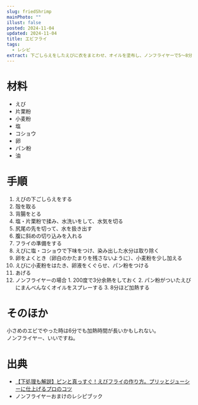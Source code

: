 ```yaml
---
slug: friedShrimp
mainPhoto: ""
illust: false
posted: 2024-11-04
updated: 2024-11-04
title: エビフライ
tags:
  - レシピ
extract: 下ごしらえをしたえびに衣をまとわせ、オイルを塗布し、ノンフライヤーで5〜8分加熱する。
---
```

# 材料

- えび
- 片栗粉
- 小麦粉
- 塩
- コショウ
- 卵
- パン粉
- 油


# 手順

1. えびの下ごしらえをする
  1. 殻を取る
  2. 背腸をとる
  3. 塩・片栗粉で揉み、水洗いをして、水気を切る
  4. 尻尾の先を切って、水を扱き出す
  5. 腹に斜めの切り込みを入れる
2. フライの準備をする
  1. えびに塩・コショウで下味をつけ、染み出した水分は取り除く
  2. 卵をよくとき（卵白のかたまりを残さないように）、小麦粉を少し加える
  3. えびに小麦粉をはたき、卵液をくぐらせ、パン粉をつける
3. あげる
  1. ノンフライヤーの場合
    1. 200度で3分余熱をしておく
    2. パン粉がついたえびにまんべんなくオイルをスプレーする
    3. 8分ほど加熱する


# そのほか

小さめのエビでやった時は6分でも加熱時間が長いかもしれない。  
ノンフライヤー、いいですね。

# 出典

- [【下処理も解説】ピンと真っすぐ！えびフライの作り方。プリッとジューシーに仕上げるプロのコツ](https://mi-journey.jp/foodie/62677/)
- ノンフライヤーおまけのレシピブック